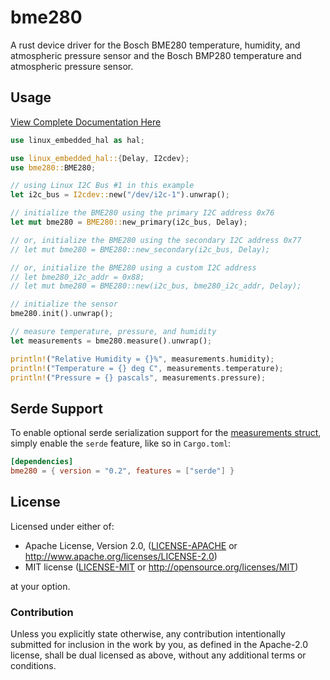 # bme280

A rust device driver for the Bosch BME280 temperature, humidity, and atmospheric pressure sensor and the Bosch BMP280 temperature and atmospheric pressure sensor.

## Usage

[View Complete Documentation Here](https://docs.rs/bme280)

```rust
use linux_embedded_hal as hal;

use linux_embedded_hal::{Delay, I2cdev};
use bme280::BME280;

// using Linux I2C Bus #1 in this example
let i2c_bus = I2cdev::new("/dev/i2c-1").unwrap();

// initialize the BME280 using the primary I2C address 0x76
let mut bme280 = BME280::new_primary(i2c_bus, Delay);

// or, initialize the BME280 using the secondary I2C address 0x77
// let mut bme280 = BME280::new_secondary(i2c_bus, Delay);

// or, initialize the BME280 using a custom I2C address
// let bme280_i2c_addr = 0x88;
// let mut bme280 = BME280::new(i2c_bus, bme280_i2c_addr, Delay);

// initialize the sensor
bme280.init().unwrap();

// measure temperature, pressure, and humidity
let measurements = bme280.measure().unwrap();

println!("Relative Humidity = {}%", measurements.humidity);
println!("Temperature = {} deg C", measurements.temperature);
println!("Pressure = {} pascals", measurements.pressure);
```

## Serde Support

To enable optional serde serialization support for the [measurements struct](https://docs.rs/bme280/0.1.2/bme280/struct.Measurements.html), simply enable the `serde` feature, like so in `Cargo.toml`:

```toml
[dependencies]
bme280 = { version = "0.2", features = ["serde"] }
```

## License

Licensed under either of:

 * Apache License, Version 2.0, ([LICENSE-APACHE](LICENSE-APACHE) or http://www.apache.org/licenses/LICENSE-2.0)
 * MIT license ([LICENSE-MIT](LICENSE-MIT) or http://opensource.org/licenses/MIT)

at your option.

### Contribution

Unless you explicitly state otherwise, any contribution intentionally submitted for inclusion in the work by you, as defined in the Apache-2.0 license, shall be dual licensed as above, without any additional terms or conditions.
